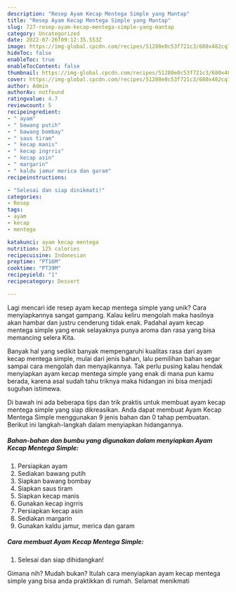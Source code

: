 ```yaml
---
description: "Resep Ayam Kecap Mentega Simple yang Mantap"
title: "Resep Ayam Kecap Mentega Simple yang Mantap"
slug: 727-resep-ayam-kecap-mentega-simple-yang-mantap
category: Uncategorized
date: 2022-07-26T09:12:35.553Z
image: https://img-global.cpcdn.com/recipes/51280e0c53f721c3/680x482cq70/ayam-kecap-mentega-simple-foto-resep-utama.jpg
hideToc: false
enableToc: true
enableTocContent: false
thumbnail: https://img-global.cpcdn.com/recipes/51280e0c53f721c3/680x482cq70/ayam-kecap-mentega-simple-foto-resep-utama.jpg
cover: https://img-global.cpcdn.com/recipes/51280e0c53f721c3/680x482cq70/ayam-kecap-mentega-simple-foto-resep-utama.jpg
author: Admin
authorAv: notfound
ratingvalue: 4.7
reviewcount: 5
recipeingredient:
- " ayam"
- " bawang putih"
- " bawang bombay"
- " saus tiram"
- " kecap manis"
- " kecap ingrris"
- " kecap asin"
- " margarin"
- " kaldu jamur merica dan garam"
recipeinstructions:

- "Selesai dan siap dinikmati!"
categories:
- Resep
tags:
- ayam
- kecap
- mentega

katakunci: ayam kecap mentega 
nutrition: 125 calories
recipecuisine: Indonesian
preptime: "PT16M"
cooktime: "PT39M"
recipeyield: "1"
recipecategory: Dessert

---
```





Lagi mencari ide resep ayam kecap mentega simple yang unik? Cara menyiapkannya sangat gampang. Kalau keliru mengolah maka hasilnya akan hambar dan justru cenderung tidak enak. Padahal ayam kecap mentega simple yang enak selayaknya punya aroma dan rasa yang bisa memancing selera Kita.







Banyak hal yang sedikit banyak mempengaruhi kualitas rasa dari ayam kecap mentega simple, mulai dari jenis bahan, lalu pemilihan bahan segar sampai cara mengolah dan menyajikannya. Tak perlu pusing kalau hendak menyiapkan ayam kecap mentega simple yang enak di mana pun kamu berada, karena asal sudah tahu triknya maka hidangan ini bisa menjadi suguhan istimewa.






Di bawah ini ada beberapa tips dan trik praktis untuk membuat ayam kecap mentega simple yang siap dikreasikan. Anda dapat membuat Ayam Kecap Mentega Simple menggunakan 9 jenis bahan dan 0 tahap pembuatan. Berikut ini langkah-langkah dalam menyiapkan hidangannya.

<!--inarticleads1-->

##### Bahan-bahan dan bumbu yang digunakan dalam menyiapkan Ayam Kecap Mentega Simple:

1. Persiapkan  ayam
1. Sediakan  bawang putih
1. Siapkan  bawang bombay
1. Siapkan  saus tiram
1. Siapkan  kecap manis
1. Gunakan  kecap ingrris
1. Persiapkan  kecap asin
1. Sediakan  margarin
1. Gunakan  kaldu jamur, merica dan garam




<!--inarticleads2-->

##### Cara membuat Ayam Kecap Mentega Simple:


1. Selesai dan siap dihidangkan!



Gimana nih? Mudah bukan? Itulah cara menyiapkan ayam kecap mentega simple yang bisa anda praktikkan di rumah. Selamat menikmati

